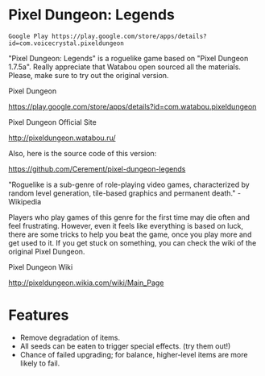Pixel Dungeon: Legends
=============
`
Google Play
https://play.google.com/store/apps/details?id=com.voicecrystal.pixeldungeon
`


"Pixel Dungeon: Legends" is a roguelike game based on "Pixel Dungeon 1.7.5a". Really appreciate that Watabou open sourced all the materials. Please, make sure to try out the original version.

Pixel Dungeon

https://play.google.com/store/apps/details?id=com.watabou.pixeldungeon

Pixel Dungeon Official Site

http://pixeldungeon.watabou.ru/

Also, here is the source code of this version:

https://github.com/Cerement/pixel-dungeon-legends


"Roguelike is a sub-genre of role-playing video games, characterized by random level generation, tile-based graphics and permanent death." - Wikipedia

Players who play games of this genre for the first time may die often and feel frustrating. However, even it feels like everything is based on luck, there are some tricks to help you beat the game, once you play more and get used to it. If you get stuck on something, you can check the wiki of the original Pixel Dungeon.

Pixel Dungeon Wiki

http://pixeldungeon.wikia.com/wiki/Main_Page


# Features

- Remove degradation of items.
- All seeds can be eaten to trigger special effects. (try them out!)
- Chance of failed upgrading; for balance, higher-level items are more likely to fail.
